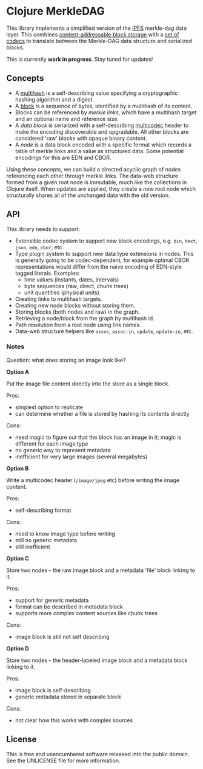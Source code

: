 Clojure MerkleDAG
=================

This library implements a simplified version of the
[IPFS](//github.com/ipfs/ipfs) merkle-dag data layer. This combines
[content-addressable block storage](//github.com/greglook/blocks) with a [set of
codecs](//github.com/greglook/clj-multicodec) to translate between the
Merkle-DAG data structure and serialized blocks.

This is currently **work in progress**. Stay tuned for updates!

## Concepts

- A [multihash](//github.com/greglook/clj-multihash) is a self-describing
  value specifying a cryptographic hashing algorithm and a digest.
- A [block](//github.com/greglook/blocks) is a sequence of bytes, identified by
  a multihash of its content.
- Blocks can be referenced by _merkle links_, which have a multihash target and
  an optional name and reference size.
- A _data block_ is serialized with a self-describing
  [multicodec](//github.com/greglook/clj-multicodec) header to make the encoding
  discoverable and upgradable. All other blocks are considered 'raw' blocks with
  opaque binary content.
- A _node_ is a data block encoded with a specific format which records a table
  of merkle links and a value as structured data. Some potential encodings for
  this are EDN and CBOR.

Using these concepts, we can build a directed acyclic graph of nodes referencing
each other through merkle links. The data-web structure formed from a given root
node is immutable, much like the collections in Clojure itself. When updates are
applied, they create a _new_ root node which structurally shares all of the
unchanged data with the old version.

## API

This library needs to support:

- Extensible codec system to support new block encodings, e.g. `bin`, `text`,
  `json`, `edn`, `cbor`, etc.
- Type plugin system to support new data type extensions in nodes. This is
  generally going to be codec-dependent, for example optimal CBOR
  representations would differ from the naive encoding of EDN-style tagged
  literals. Examples:
  - time values (instants, dates, intervals)
  - byte sequences (raw, direct, chunk trees)
  - unit quantities (physical units)
- Creating links to multihash targets.
- Creating new node blocks without storing them.
- Storing blocks (both nodes and raw) in the graph.
- Retrieving a node/block from the graph by multihash id.
- Path resolution from a root node using link names.
- Data-web structure helpers like `assoc`, `assoc-in`, `update`, `update-in`,
  etc.

### Notes

Question: what does storing an image look like?

**Option A**

Put the image file content directly into the store as a single block.

Pros:

- simplest option to replicate
- can determine whether a file is stored by hashing its contents directly

Cons:

- need magic to figure out that the block has an image in it; magic is different
  for each image type
- no generic way to represent metadata
- inefficient for very large images (several megabytes)

**Option B**

Write a multicodec header (`/image/jpeg` etc) before writing the image content.

Pros:

- self-describing format

Cons:

- need to know image type before writing
- still no generic metadata
- still inefficient

**Option C**

Store two nodes - the raw image block and a metadata 'file' block linking to it.

Pros:

- support for generic metadata
- format can be described in metadata block
- supports more complex content sources like chunk trees

Cons:

- image block is still not self describing

**Option D**

Store two nodes - the header-labeled image block and a metadata block linking to
it.

Pros:

- image block is self-describing
- generic metadata stored in separate block

Cons:

- not clear how this works with complex sources


## License

This is free and unencumbered software released into the public domain.
See the UNLICENSE file for more information.

